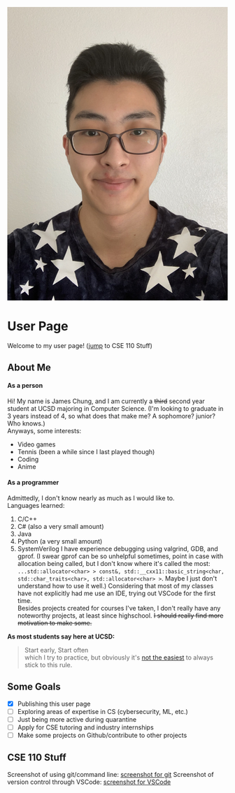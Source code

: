 ![profile](./resources/pfp.jpg)
# User Page
Welcome to my user page!
([jump](#cse-110-stuff) to CSE 110 Stuff)
## About Me
#### As a person
Hi! My name is James Chung, and I am currently a ~~third~~ second year student at UCSD majoring in Computer Science. (I'm looking to graduate in 3 years instead of 4, so what does that make me? A sophomore? junior? Who knows.)  
Anyways, some interests:
- Video games
- Tennis (been a while since I last played though)
- Coding
- Anime

#### As a programmer
Admittedly, I don't know nearly as much as I would like to.  
Languages learned:  
1. C/C++
2. C# (also a very small amount)  
3. Java
4. Python (a very small amount)
5. SystemVerilog
I have experience debugging using valgrind, GDB, and gprof. (I swear gprof can be so unhelpful sometimes, point in case with allocation being called, but I don't know where it's called the most: 
` ...std::allocator<char> > const&, std::__cxx11::basic_string<char, std::char_traits<char>, std::allocator<char> > `. Maybe I just don't understand how to use it well.)
Considering that most of my classes have not explicitly had me use an IDE, trying out VSCode for the first time.  
Besides projects created for courses I've taken, I don't really have any noteworthy projects, at least since highschool. ~~I should really find more motivation to make some.~~  

    
**As most students say here at UCSD:**  
> Start early, Start often  
which I try to practice, but obviously it's [not the easiest](http://gph.is/1rnPFh5) to always stick to this rule.

## Some Goals
- [x] Publishing this user page
- [ ] Exploring areas of expertise in CS (cybersecurity, ML, etc.)
- [ ] Just being more active during quarantine
- [ ] Apply for CSE tutoring and industry internships
- [ ] Make some projects on Github/contribute to other projects
  
## CSE 110 Stuff
Screenshot of using git/command line: [screenshot for git](./screenshots/Lab%201%20Commands.png)
Screenshot of version control through VSCode: [screenshot for VSCode](./screenshots/VSCode_git.png)

